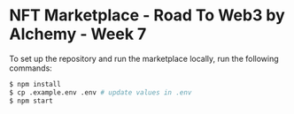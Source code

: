 # NFT Marketplace - Road To Web3 by Alchemy - Week 7

To set up the repository and run the marketplace locally, run the following commands:

```bash
$ npm install
$ cp .example.env .env # update values in .env
$ npm start
```
